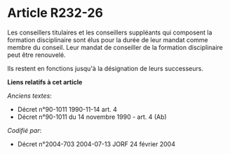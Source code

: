 # Article R232-26

Les conseillers titulaires et les conseillers suppléants qui composent la formation disciplinaire sont élus pour la durée de
leur mandat comme membre du conseil. Leur mandat de conseiller de la formation disciplinaire peut être renouvelé.

Ils restent en fonctions jusqu'à la désignation de leurs successeurs.

**Liens relatifs à cet article**

_Anciens textes_:

  - Décret n°90-1011 1990-11-14 art. 4
  - Décret n°90-1011 du 14 novembre 1990 - art. 4 (Ab)

_Codifié par_:

  - Décret n°2004-703 2004-07-13 JORF 24 février 2004
